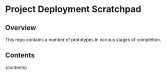 # Project Deployment Scratchpad

## Overview

This repo contains a number of prototypes in various stages of completion.

## Contents

{contents}
